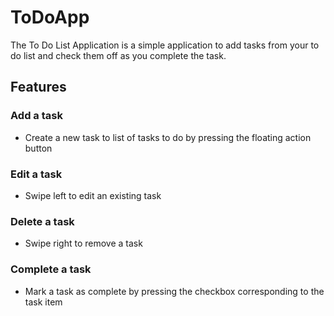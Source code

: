 # ToDoApp

The To Do List Application is a simple application to add tasks from your to do list and check them off as you complete the task.

## Features
### Add a task 
- Create a new task to list of tasks to do by pressing the floating action button
### Edit a task 
-  Swipe left to edit an existing task
### Delete a task 
- Swipe right to remove a task
### Complete a task
- Mark a task as complete by pressing the checkbox corresponding to the task item
